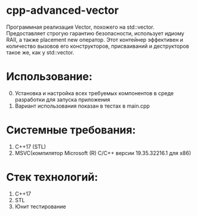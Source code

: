 # cpp-advanced-vector
Программная реализация Vector, похожего на std::vector. Предоставляет строгую гарантию безопасности, использует идиому RAII, а также placement new оператор. Этот контейнер эффективен и количество вызовов его конструкторов, присваиваний и деструкторов такое же, как у std::vector.

# Использование:
0. Установка и настройка всех требуемых компонентов в среде разработки для запуска приложения
1. Вариант использования показан в тестах в main.cpp

# Системные требования:
1. C++17 (STL)
2. MSVC(компилятор Microsoft (R) C/C++ версии 19.35.32216.1 для x86)

# Стек технологий:
1. C++17
2. STL
3. Юнит тестирование
